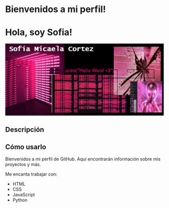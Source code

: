 # Bienvenidos a mi perfil!

<html>
<head>
 
</body>
</html>

<h1>Hola, soy Sofia!</h1>

![Descripción de la imagen](https://github.com/sofiacortexmicaela/sofiacortexmicaela/blob/main/otra.drawio.png?raw=true)

## Descripción

## Cómo usarlo 


<p>Bienvenidos a mi perfil de GitHub. Aquí encontrarán información sobre mis proyectos y más.</p>

<p>Me encanta trabajar con:</p>
<ul>
    <li>HTML</li>
    <li>CSS</li>
    <li>JavaScript</li>
    <li>Python</li>
</ul>


